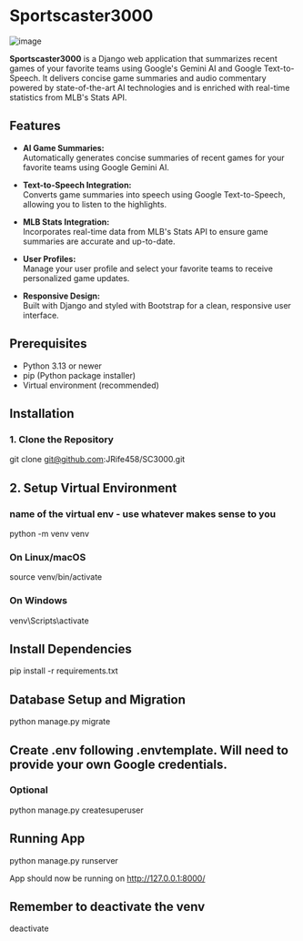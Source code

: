 # Sportscaster3000
![image](https://rollingferret.github.io/assets/myfiles/mlbgooglehackathon.png)

**Sportscaster3000** is a Django web application that summarizes recent games of your favorite teams using Google's Gemini AI and Google Text-to-Speech. It delivers concise game summaries and audio commentary powered by state-of-the-art AI technologies and is enriched with real-time statistics from MLB's Stats API.

## Features

- **AI Game Summaries:**  
  Automatically generates concise summaries of recent games for your favorite teams using Google Gemini AI.

- **Text-to-Speech Integration:**  
  Converts game summaries into speech using Google Text-to-Speech, allowing you to listen to the highlights.

- **MLB Stats Integration:**  
  Incorporates real-time data from MLB's Stats API to ensure game summaries are accurate and up-to-date.

- **User Profiles:**  
  Manage your user profile and select your favorite teams to receive personalized game updates.

- **Responsive Design:**  
  Built with Django and styled with Bootstrap for a clean, responsive user interface.

## Prerequisites

- Python 3.13 or newer
- pip (Python package installer)
- Virtual environment (recommended)

## Installation

### 1. Clone the Repository

git clone git@github.com:JRife458/SC3000.git

## 2. Setup Virtual Environment

### name of the virtual env - use whatever makes sense to you

python -m venv venv

### On Linux/macOS

source venv/bin/activate

### On Windows

venv\Scripts\activate

## Install Dependencies

pip install -r requirements.txt

## Database Setup and Migration

python manage.py migrate

## Create .env following .envtemplate. Will need to provide your own Google credentials.

### Optional

python manage.py createsuperuser

## Running App

python manage.py runserver

App should now be running on http://127.0.0.1:8000/

## Remember to deactivate the venv

deactivate
